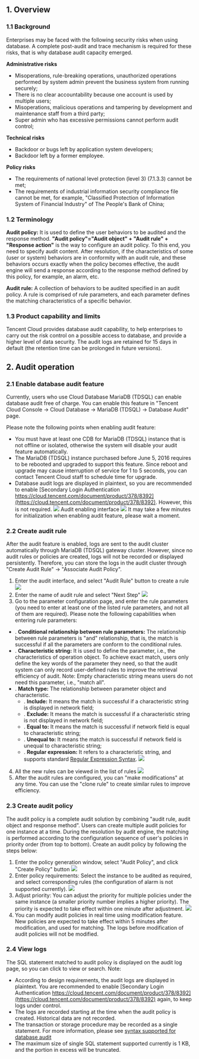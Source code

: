 ## 1. Overview

### 1.1 Background

Enterprises may be faced with the following security risks when using database. A complete post-audit and trace mechanism is required for these risks, that is why database audit capacity emerged.

**Administrative risks**
- Misoperations, rule-breaking operations, unauthorized operations performed by system admin prevent the business system from running securely; 
- There is no clear accountability because one account is used by multiple users;
- Misoperations, malicious operations and tampering by development and maintenance staff from a third party; 
- Super admin who has excessive permissions cannot perform audit control;


**Technical risks**
- Backdoor or bugs left by application system developers; 
- Backdoor left by a former employee.

**Policy risks**
- The requirements of national level protection (level 3) (7.1.3.3) cannot be met;
- The requirements of industrial information security compliance file cannot be met, for example, "Classified Protection of Information System of Financial Industry" of The People's Bank of China;
### 1.2 Terminology

**Audit policy:** It is used to define the user behaviors to be audited and the response method. **"Audit policy"="Audit object" + "Audit rule" + "Response action"** is the way to configure an audit policy. To this end, you need to specify audit content. After resolution, if the characteristics of some (user or system) behaviors are in conformity with an audit rule, and these behaviors occurs exactly when the policy becomes effective, the audit engine will send a response according to the response method defined by this policy, for example, an alarm, etc.

**Audit rule:** A collection of behaviors to be audited specified in an audit policy. A rule is comprised of rule parameters, and each parameter defines the matching characteristics of a specific behavior.

### 1.3 Product capability and limits

Tencent Cloud provides database audit capability, to help enterprises to carry out the risk control on a possible access to database, and provide a higher level of data security. The audit logs are retained for 15 days in default (the retention time can be prolonged in future versions).

## 2. Audit operation

### 2.1 Enable database audit feature

Currently, users who use Cloud Database MariaDB (TDSQL) can enable database audit free of charge. You can enable this feature in "Tencent Cloud Console -> Cloud Database -> MariaDB (TDSQL) -> Database Audit" page.

Please note the following points when enabling audit feature:

-  You must have at least one CDB for MariaDB (TDSQL) instance that is not offline or isolated, otherwise the system will disable your audit feature automatically.
-  The MariaDB (TDSQL) instance purchased before June 5, 2016 requires to be rebooted and upgraded to support this feature. Since reboot and upgrade may cause interruption of service for 1 to 5 seconds, you can contact Tencent Cloud staff to schedule time for upgrade.
-  Database audit logs are displayed in plaintext, so you are recommended to enable [Secondary Login Authentication https://cloud.tencent.com/document/product/378/8392](https://cloud.tencent.com/document/product/378/8392). However, this is not required.
![](//mccdn.qcloud.com/static/img/89e47d9466f5d5b2db1d9e6602eb94b7/image.png)
Audit enabling interface
![](//mccdn.qcloud.com/static/img/ac6fc0157833324ac398228c1a1415f0/image.png)
It may take a few minutes for initialization when enabling audit feature, please wait a moment.

### 2.2 Create audit rule

After the audit feature is enabled, logs are sent to the audit cluster automatically through MariaDB (TDSQL) gateway cluster. However, since no audit rules or policies are created, logs will not be recorded or displayed persistently. Therefore, you can store the logs in the audit cluster through "Create Audit Rule" -> "Associate Audit Policy".

1. Enter the audit interface, and select "Audit Rule" button to create a rule
![](//mccdn.qcloud.com/static/img/10ee0d0b0eb5a49887df8419daee306d/image.png)
2. Enter the name of audit rule and select "Next Step"
![](//mccdn.qcloud.com/static/img/a5c1d8e4de3ca3c8e0b491372efc1644/image.png)
3. Go to the parameter configuration page, and enter the rule parameters (you need to enter at least one of the listed rule parameters, and not all of them are required).
Please note the following capabilities when entering rule parameters:
- . **Conditional relationship between rule parameters:** The relationship between rule parameters is "and" relationship, that is, the match is successful if all the parameters are conform to the conditional rules.
- . **Characteristic string:** It is used to define the parameter, i.e., the characteristics of operation object. To achieve exact match, users only define the key words of the parameter they need, so that the audit system can only record user-defined rules to improve the retrieval efficiency of audit. Note: Empty characteristic string means users do not need this parameter, i.e., "match all".
- . **Match type:** The relationship between parameter object and characteristic.
  - . **Include:** It means the match is successful if a characteristic string is displayed in network field;
  - . **Exclude:** It means the match is successful if a characteristic string is not displayed in network field;
  - . **Equal to:** It means the match is successful if network field is equal to characteristic string;
  - . **Unequal to:** It means the match is successful if network field is unequal to characteristic string;
  - . **Regular expression:** It refers to a characteristic string, and supports standard [Regular Expression Syntax](https://zh.wikipedia.org/wiki/%E6%AD%A3%E5%88%99%E8%A1%A8%E8%BE%BE%E5%BC%8F).
![](//mccdn.qcloud.com/static/img/241c4669c908d346b7a2cd16632d8cf1/image.png)
4. All the new rules can be viewed in the list of rules
![](//mccdn.qcloud.com/static/img/4f6a7744d82875b836ed3d2e4283e0bc/image.png)
5. After the audit rules are configured, you can "make modifications" at any time. You can use the "clone rule" to create similar rules to improve efficiency.

### 2.3 Create audit policy

The audit policy is a complete audit solution by combining "audit rule, audit object and response method". Users can create multiple audit policies for one instance at a time. During the resolution by audit engine, the matching is performed according to the configuration sequence of user's policies in priority order (from top to bottom). Create an audit policy by following the steps below:
1. Enter the policy generation window, select "Audit Policy", and click "Create Policy" button
![](//mccdn.qcloud.com/static/img/a5711897868ec47f9fcdcc1d8f95ed9c/image.png)
2. Enter policy requirements: Select the instance to be audited as required, and select corresponding rules (the configuration of alarm is not supported currently).
![](//mccdn.qcloud.com/static/img/5ee47ce0b915dfabb76c4ec071cc2fdf/image.png)
3. Adjust priority: You can adjust the priority for multiple policies under the same instance (a smaller priority number implies a higher priority). The priority is expected to take effect within one minute after adjustment.
![](//mccdn.qcloud.com/static/img/9a0cf48a91f9cab02344a08ad9eb2333/image.png)
4. You can modify audit policies in real time using modification feature. New policies are expected to take effect within 5 minutes after modification, and used for matching. The logs before modification of audit policies will not be modified.

### 2.4 View logs

The SQL statement matched to audit policy is displayed on the audit log page, so you can click to view or search. Note:

- According to design requirements, the audit logs are displayed in plaintext. You are recommended to enable [Secondary Login Authentication https://cloud.tencent.com/document/product/378/8392](https://cloud.tencent.com/document/product/378/8392) again, to keep logs under control.
- The logs are recorded starting at the time when the audit policy is created. Historical data are not recorded.
- The transaction or storage procedure may be recorded as a single statement. For more information, please see [syntax supported for database audit](https://cloud.tencent.com/doc/product/237/4847)
- The maximum size of single SQL statement supported currently is 1 KB, and the portion in excess will be truncated.
